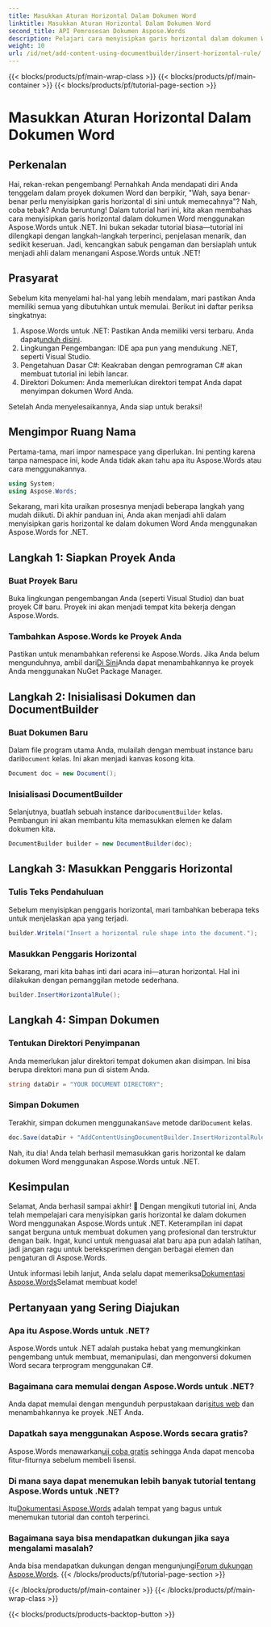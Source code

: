 ```yaml
---
title: Masukkan Aturan Horizontal Dalam Dokumen Word
linktitle: Masukkan Aturan Horizontal Dalam Dokumen Word
second_title: API Pemrosesan Dokumen Aspose.Words
description: Pelajari cara menyisipkan garis horizontal dalam dokumen Word menggunakan Aspose.Words untuk .NET dengan panduan terperinci dan langkah demi langkah. Sempurna untuk pengembang C#.
weight: 10
url: /id/net/add-content-using-documentbuilder/insert-horizontal-rule/
---
```


{{< blocks/products/pf/main-wrap-class >}}
{{< blocks/products/pf/main-container >}}
{{< blocks/products/pf/tutorial-page-section >}}

# Masukkan Aturan Horizontal Dalam Dokumen Word

## Perkenalan

Hai, rekan-rekan pengembang! Pernahkah Anda mendapati diri Anda tenggelam dalam proyek dokumen Word dan berpikir, "Wah, saya benar-benar perlu menyisipkan garis horizontal di sini untuk memecahnya"? Nah, coba tebak? Anda beruntung! Dalam tutorial hari ini, kita akan membahas cara menyisipkan garis horizontal dalam dokumen Word menggunakan Aspose.Words untuk .NET. Ini bukan sekadar tutorial biasa—tutorial ini dilengkapi dengan langkah-langkah terperinci, penjelasan menarik, dan sedikit keseruan. Jadi, kencangkan sabuk pengaman dan bersiaplah untuk menjadi ahli dalam menangani Aspose.Words untuk .NET!

## Prasyarat

Sebelum kita menyelami hal-hal yang lebih mendalam, mari pastikan Anda memiliki semua yang dibutuhkan untuk memulai. Berikut ini daftar periksa singkatnya:

1.  Aspose.Words untuk .NET: Pastikan Anda memiliki versi terbaru. Anda dapat[unduh disini](https://releases.aspose.com/words/net/).
2. Lingkungan Pengembangan: IDE apa pun yang mendukung .NET, seperti Visual Studio.
3. Pengetahuan Dasar C#: Keakraban dengan pemrograman C# akan membuat tutorial ini lebih lancar.
4. Direktori Dokumen: Anda memerlukan direktori tempat Anda dapat menyimpan dokumen Word Anda.

Setelah Anda menyelesaikannya, Anda siap untuk beraksi!

## Mengimpor Ruang Nama

Pertama-tama, mari impor namespace yang diperlukan. Ini penting karena tanpa namespace ini, kode Anda tidak akan tahu apa itu Aspose.Words atau cara menggunakannya.

```csharp
using System;
using Aspose.Words;
```

Sekarang, mari kita uraikan prosesnya menjadi beberapa langkah yang mudah diikuti. Di akhir panduan ini, Anda akan menjadi ahli dalam menyisipkan garis horizontal ke dalam dokumen Word Anda menggunakan Aspose.Words for .NET.

## Langkah 1: Siapkan Proyek Anda

### Buat Proyek Baru

Buka lingkungan pengembangan Anda (seperti Visual Studio) dan buat proyek C# baru. Proyek ini akan menjadi tempat kita bekerja dengan Aspose.Words.

### Tambahkan Aspose.Words ke Proyek Anda

 Pastikan untuk menambahkan referensi ke Aspose.Words. Jika Anda belum mengunduhnya, ambil dari[Di Sini](https://releases.aspose.com/words/net/)Anda dapat menambahkannya ke proyek Anda menggunakan NuGet Package Manager.

## Langkah 2: Inisialisasi Dokumen dan DocumentBuilder

### Buat Dokumen Baru

 Dalam file program utama Anda, mulailah dengan membuat instance baru dari`Document` kelas. Ini akan menjadi kanvas kosong kita.

```csharp
Document doc = new Document();
```

### Inisialisasi DocumentBuilder

 Selanjutnya, buatlah sebuah instance dari`DocumentBuilder` kelas. Pembangun ini akan membantu kita memasukkan elemen ke dalam dokumen kita.

```csharp
DocumentBuilder builder = new DocumentBuilder(doc);
```

## Langkah 3: Masukkan Penggaris Horizontal

### Tulis Teks Pendahuluan

Sebelum menyisipkan penggaris horizontal, mari tambahkan beberapa teks untuk menjelaskan apa yang terjadi.

```csharp
builder.Writeln("Insert a horizontal rule shape into the document.");
```

### Masukkan Penggaris Horizontal

Sekarang, mari kita bahas inti dari acara ini—aturan horizontal. Hal ini dilakukan dengan pemanggilan metode sederhana.

```csharp
builder.InsertHorizontalRule();
```

## Langkah 4: Simpan Dokumen

### Tentukan Direktori Penyimpanan

Anda memerlukan jalur direktori tempat dokumen akan disimpan. Ini bisa berupa direktori mana pun di sistem Anda.

```csharp
string dataDir = "YOUR DOCUMENT DIRECTORY";
```

### Simpan Dokumen

 Terakhir, simpan dokumen menggunakan`Save` metode dari`Document` kelas.

```csharp
doc.Save(dataDir + "AddContentUsingDocumentBuilder.InsertHorizontalRule.docx");
```

Nah, itu dia! Anda telah berhasil memasukkan garis horizontal ke dalam dokumen Word menggunakan Aspose.Words untuk .NET.

## Kesimpulan

Selamat, Anda berhasil sampai akhir! 🎉 Dengan mengikuti tutorial ini, Anda telah mempelajari cara menyisipkan garis horizontal ke dalam dokumen Word menggunakan Aspose.Words untuk .NET. Keterampilan ini dapat sangat berguna untuk membuat dokumen yang profesional dan terstruktur dengan baik. Ingat, kunci untuk menguasai alat baru apa pun adalah latihan, jadi jangan ragu untuk bereksperimen dengan berbagai elemen dan pengaturan di Aspose.Words.

 Untuk informasi lebih lanjut, Anda selalu dapat memeriksa[Dokumentasi Aspose.Words](https://reference.aspose.com/words/net/)Selamat membuat kode!

## Pertanyaan yang Sering Diajukan

### Apa itu Aspose.Words untuk .NET?

Aspose.Words untuk .NET adalah pustaka hebat yang memungkinkan pengembang untuk membuat, memanipulasi, dan mengonversi dokumen Word secara terprogram menggunakan C#.

### Bagaimana cara memulai dengan Aspose.Words untuk .NET?

Anda dapat memulai dengan mengunduh perpustakaan dari[situs web](https://releases.aspose.com/words/net/) dan menambahkannya ke proyek .NET Anda.

### Dapatkah saya menggunakan Aspose.Words secara gratis?

 Aspose.Words menawarkan[uji coba gratis](https://releases.aspose.com/) sehingga Anda dapat mencoba fitur-fiturnya sebelum membeli lisensi.

### Di mana saya dapat menemukan lebih banyak tutorial tentang Aspose.Words untuk .NET?

 Itu[Dokumentasi Aspose.Words](https://reference.aspose.com/words/net/) adalah tempat yang bagus untuk menemukan tutorial dan contoh terperinci.

### Bagaimana saya bisa mendapatkan dukungan jika saya mengalami masalah?

 Anda bisa mendapatkan dukungan dengan mengunjungi[Forum dukungan Aspose.Words](https://forum.aspose.com/c/words/8).
{{< /blocks/products/pf/tutorial-page-section >}}

{{< /blocks/products/pf/main-container >}}
{{< /blocks/products/pf/main-wrap-class >}}

{{< blocks/products/products-backtop-button >}}
